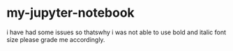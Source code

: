 # my-jupyter-notebook
i have had some issues so thatswhy i was not able to use bold and italic font size please grade me accordingly.
